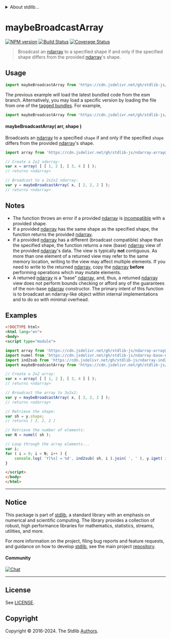 <!--

@license Apache-2.0

Copyright (c) 2022 The Stdlib Authors.

Licensed under the Apache License, Version 2.0 (the "License");
you may not use this file except in compliance with the License.
You may obtain a copy of the License at

   http://www.apache.org/licenses/LICENSE-2.0

Unless required by applicable law or agreed to in writing, software
distributed under the License is distributed on an "AS IS" BASIS,
WITHOUT WARRANTIES OR CONDITIONS OF ANY KIND, either express or implied.
See the License for the specific language governing permissions and
limitations under the License.

-->


<details>
  <summary>
    About stdlib...
  </summary>
  <p>We believe in a future in which the web is a preferred environment for numerical computation. To help realize this future, we've built stdlib. stdlib is a standard library, with an emphasis on numerical and scientific computation, written in JavaScript (and C) for execution in browsers and in Node.js.</p>
  <p>The library is fully decomposable, being architected in such a way that you can swap out and mix and match APIs and functionality to cater to your exact preferences and use cases.</p>
  <p>When you use stdlib, you can be absolutely certain that you are using the most thorough, rigorous, well-written, studied, documented, tested, measured, and high-quality code out there.</p>
  <p>To join us in bringing numerical computing to the web, get started by checking us out on <a href="https://github.com/stdlib-js/stdlib">GitHub</a>, and please consider <a href="https://opencollective.com/stdlib">financially supporting stdlib</a>. We greatly appreciate your continued support!</p>
</details>

# maybeBroadcastArray

[![NPM version][npm-image]][npm-url] [![Build Status][test-image]][test-url] [![Coverage Status][coverage-image]][coverage-url] <!-- [![dependencies][dependencies-image]][dependencies-url] -->

> Broadcast an [ndarray][@stdlib/ndarray/base/ctor] to a specified shape if and only if the specified shape differs from the provided [ndarray][@stdlib/ndarray/base/ctor]'s shape.

<!-- Section to include introductory text. Make sure to keep an empty line after the intro `section` element and another before the `/section` close. -->

<section class="intro">

</section>

<!-- /.intro -->

<!-- Package usage documentation. -->



<section class="usage">

## Usage

```javascript
import maybeBroadcastArray from 'https://cdn.jsdelivr.net/gh/stdlib-js/ndarray-base-maybe-broadcast-array@esm/index.mjs';
```
The previous example will load the latest bundled code from the esm branch. Alternatively, you may load a specific version by loading the file from one of the [tagged bundles](https://github.com/stdlib-js/ndarray-base-maybe-broadcast-array/tags). For example,

```javascript
import maybeBroadcastArray from 'https://cdn.jsdelivr.net/gh/stdlib-js/ndarray-base-maybe-broadcast-array@v0.2.1-esm/index.mjs';
```

#### maybeBroadcastArray( arr, shape )

Broadcasts an [ndarray][@stdlib/ndarray/base/ctor] to a specified `shape` if and only if the specified `shape` differs from the provided [ndarray][@stdlib/ndarray/base/ctor]'s shape.

```javascript
import array from 'https://cdn.jsdelivr.net/gh/stdlib-js/ndarray-array@esm/index.mjs';

// Create a 2x2 ndarray:
var x = array( [ [ 1, 2 ], [ 3, 4 ] ] );
// returns <ndarray>

// Broadcast to a 2x2x2 ndarray:
var y = maybeBroadcastArray( x, [ 2, 2, 2 ] );
// returns <ndarray>
```

</section>

<!-- /.usage -->

<!-- Package usage notes. Make sure to keep an empty line after the `section` element and another before the `/section` close. -->

<section class="notes">

## Notes

-   The function throws an error if a provided [ndarray][@stdlib/ndarray/base/ctor] is [incompatible][@stdlib/ndarray/base/broadcast-shapes] with a provided shape.
-   If a provided [ndarray][@stdlib/ndarray/base/ctor] has the same shape as the specified shape, the function returns the provided [ndarray][@stdlib/ndarray/base/ctor].
-   If a provided [ndarray][@stdlib/ndarray/base/ctor] has a different (broadcast compatible) shape than the specified shape, the function returns a new (base) [ndarray][@stdlib/ndarray/base/ctor] view of the provided [ndarray][@stdlib/ndarray/base/ctor]'s data. The view is typically **not** contiguous. As more than one element of a returned view may refer to the same memory location, writing to the view may affect multiple elements. If you need to write to the returned [ndarray][@stdlib/ndarray/base/ctor], copy the [ndarray][@stdlib/ndarray/base/ctor] **before** performing operations which may mutate elements.
-   A returned [ndarray][@stdlib/ndarray/base/ctor] is a "base" [ndarray][@stdlib/ndarray/base/ctor], and, thus, a returned [ndarray][@stdlib/ndarray/base/ctor] view does not perform bounds checking or afford any of the guarantees of the non-base [ndarray][@stdlib/ndarray/ctor] constructor. The primary intent of this function is to broadcast an ndarray-like object within internal implementations and to do so with minimal overhead.

</section>

<!-- /.notes -->

<!-- Package usage examples. -->

<section class="examples">

## Examples

<!-- eslint no-undef: "error" -->

```html
<!DOCTYPE html>
<html lang="en">
<body>
<script type="module">

import array from 'https://cdn.jsdelivr.net/gh/stdlib-js/ndarray-array@esm/index.mjs';
import numel from 'https://cdn.jsdelivr.net/gh/stdlib-js/ndarray-base-numel@esm/index.mjs';
import ind2sub from 'https://cdn.jsdelivr.net/gh/stdlib-js/ndarray-ind2sub@esm/index.mjs';
import maybeBroadcastArray from 'https://cdn.jsdelivr.net/gh/stdlib-js/ndarray-base-maybe-broadcast-array@esm/index.mjs';

// Create a 2x2 array:
var x = array( [ [ 1, 2 ], [ 3, 4 ] ] );
// returns <ndarray>

// Broadcast the array to 3x2x2:
var y = maybeBroadcastArray( x, [ 3, 2, 2 ] );
// returns <ndarray>

// Retrieve the shape:
var sh = y.shape;
// returns [ 3, 2, 2 ]

// Retrieve the number of elements:
var N = numel( sh );

// Loop through the array elements...
var i;
for ( i = 0; i < N; i++ ) {
    console.log( 'Y[%s] = %d', ind2sub( sh, i ).join( ', ' ), y.iget( i ) );
}

</script>
</body>
</html>
```

</section>

<!-- /.examples -->

<!-- Section to include cited references. If references are included, add a horizontal rule *before* the section. Make sure to keep an empty line after the `section` element and another before the `/section` close. -->

<section class="references">

</section>

<!-- /.references -->

<!-- Section for related `stdlib` packages. Do not manually edit this section, as it is automatically populated. -->

<section class="related">

</section>

<!-- /.related -->

<!-- Section for all links. Make sure to keep an empty line after the `section` element and another before the `/section` close. -->


<section class="main-repo" >

* * *

## Notice

This package is part of [stdlib][stdlib], a standard library with an emphasis on numerical and scientific computing. The library provides a collection of robust, high performance libraries for mathematics, statistics, streams, utilities, and more.

For more information on the project, filing bug reports and feature requests, and guidance on how to develop [stdlib][stdlib], see the main project [repository][stdlib].

#### Community

[![Chat][chat-image]][chat-url]

---

## License

See [LICENSE][stdlib-license].


## Copyright

Copyright &copy; 2016-2024. The Stdlib [Authors][stdlib-authors].

</section>

<!-- /.stdlib -->

<!-- Section for all links. Make sure to keep an empty line after the `section` element and another before the `/section` close. -->

<section class="links">

[npm-image]: http://img.shields.io/npm/v/@stdlib/ndarray-base-maybe-broadcast-array.svg
[npm-url]: https://npmjs.org/package/@stdlib/ndarray-base-maybe-broadcast-array

[test-image]: https://github.com/stdlib-js/ndarray-base-maybe-broadcast-array/actions/workflows/test.yml/badge.svg?branch=v0.2.1
[test-url]: https://github.com/stdlib-js/ndarray-base-maybe-broadcast-array/actions/workflows/test.yml?query=branch:v0.2.1

[coverage-image]: https://img.shields.io/codecov/c/github/stdlib-js/ndarray-base-maybe-broadcast-array/main.svg
[coverage-url]: https://codecov.io/github/stdlib-js/ndarray-base-maybe-broadcast-array?branch=main

<!--

[dependencies-image]: https://img.shields.io/david/stdlib-js/ndarray-base-maybe-broadcast-array.svg
[dependencies-url]: https://david-dm.org/stdlib-js/ndarray-base-maybe-broadcast-array/main

-->

[chat-image]: https://img.shields.io/gitter/room/stdlib-js/stdlib.svg
[chat-url]: https://app.gitter.im/#/room/#stdlib-js_stdlib:gitter.im

[stdlib]: https://github.com/stdlib-js/stdlib

[stdlib-authors]: https://github.com/stdlib-js/stdlib/graphs/contributors

[umd]: https://github.com/umdjs/umd
[es-module]: https://developer.mozilla.org/en-US/docs/Web/JavaScript/Guide/Modules

[deno-url]: https://github.com/stdlib-js/ndarray-base-maybe-broadcast-array/tree/deno
[deno-readme]: https://github.com/stdlib-js/ndarray-base-maybe-broadcast-array/blob/deno/README.md
[umd-url]: https://github.com/stdlib-js/ndarray-base-maybe-broadcast-array/tree/umd
[umd-readme]: https://github.com/stdlib-js/ndarray-base-maybe-broadcast-array/blob/umd/README.md
[esm-url]: https://github.com/stdlib-js/ndarray-base-maybe-broadcast-array/tree/esm
[esm-readme]: https://github.com/stdlib-js/ndarray-base-maybe-broadcast-array/blob/esm/README.md
[branches-url]: https://github.com/stdlib-js/ndarray-base-maybe-broadcast-array/blob/main/branches.md

[stdlib-license]: https://raw.githubusercontent.com/stdlib-js/ndarray-base-maybe-broadcast-array/main/LICENSE

[@stdlib/ndarray/ctor]: https://github.com/stdlib-js/ndarray-ctor/tree/esm

[@stdlib/ndarray/base/ctor]: https://github.com/stdlib-js/ndarray-base-ctor/tree/esm

[@stdlib/ndarray/base/broadcast-shapes]: https://github.com/stdlib-js/ndarray-base-broadcast-shapes/tree/esm

</section>

<!-- /.links -->
